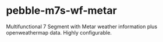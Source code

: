 # pebble-m7s-wf-metar
Multifunctional 7 Segment with Metar weather information plus openweathermap data. Highly configurable.
